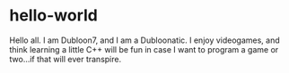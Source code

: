 hello-world
===========

Hello all. I am Dubloon7, and I am a Dubloonatic. I enjoy videogames, and think learning a little C++ will be fun in case I want to program a game or two...if that will ever transpire.

